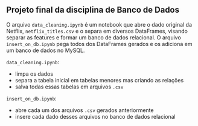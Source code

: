 ## Projeto final da disciplina de Banco de Dados

O arquivo `data_cleaning.ipynb` é um notebook que abre o dado original da Netflix, `netflix_titles.csv` e o separa em diversos DataFrames, visando separar as features e formar um banco de dados relacional.
O arquivo `insert_on_db.ipynb` pega todos dos DataFrames gerados e os adiciona em um banco de dados no MySQL.

`data_cleaning.ipynb`:
- limpa os dados
- separa a tabela inicial em tabelas menores mas criando as relações
- salva todas essas tabelas em arquivos `.csv`

`insert_on_db.ipynb`:
- abre cada um dos arquivos `.csv` gerados anteriormente
- insere cada dado desses arquivos no banco de dados relacional